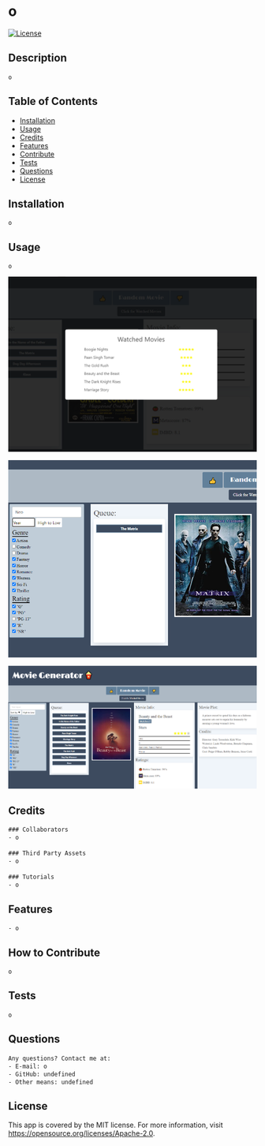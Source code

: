 # o
  
[![License](https://img.shields.io/badge/License-MIT-yellow.svg)](https://opensource.org/licenses/Apache-2.0)
  
## Description
    o
## Table of Contents

- [Installation](#installation)
- [Usage](#usage)
- [Credits](#credits)
- [Features](#features)
- [Contribute](#contribute)
- [Tests](#tests)
- [Questions](#questions)
- [License](#license)

## Installation

    o

## Usage

    o

    
![Screenshot 0](https://github.com/AmplifyRebel/movie-generator/blob/main/assets/screenshots/screenshot.png "Screenshot")
        

![Screenshot 1](https://github.com/AmplifyRebel/movie-generator/blob/main/assets/screenshots/ss2.png "Screenshot")
        

![Screenshot 2](https://github.com/AmplifyRebel/movie-generator/blob/main/assets/screenshots/ss3.png "Screenshot")
        


## Credits

    ### Collaborators
    - o

    ### Third Party Assets
    - o

    ### Tutorials
    - o

## Features

    - o

## How to Contribute

    o
  
## Tests

    o

## Questions

    Any questions? Contact me at:
    - E-mail: o
    - GitHub: undefined
    - Other means: undefined


## License

This app is covered by the MIT license. For more information, visit https://opensource.org/licenses/Apache-2.0.

